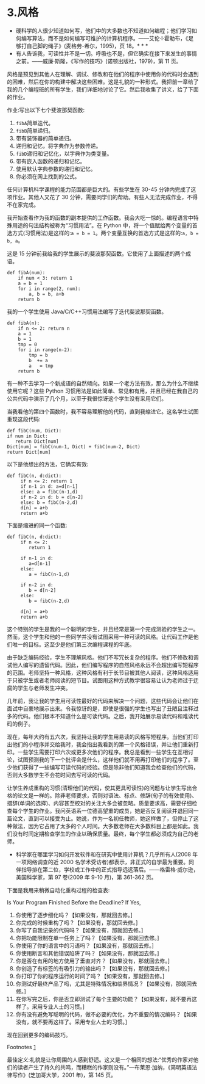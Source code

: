 # 3.风格

*   硬科学的人很少知道如何写，他们中的大多数也不知道如何编程；他们学习如何编写算法，而不是如何编写可维护的计算机程序。——艾伦·I·霍勒布，《足够打自己脚的绳子》(麦格劳-希尔，1995)，页 18。* * *
*   有人告诉我，可读性并不是一切。呼吸也不是，但它确实在接下来发生的事情之前。——威廉·斯隆，《写作的技巧》(诺顿出版社，1979)，第 11 页。

风格是预见到其他人在理解、调试、修改和在他们的程序中使用你的代码时会遇到的困难，然后在你的构建中解决这些困难。这是礼貌的一种形式。我把前一章给了我的几个编程班的所有学生，我们详细地讨论了它。然后我收集了讲义，给了下面的作业。

作业:写出以下七个斐波那契函数:

1.  `fibA`简单迭代。
2.  `fibB`简单递归。
3.  带有装饰器的简单递归。
4.  递归和记忆，将字典作为参数传递。
5.  `fibD`递归和记忆化，以字典作为类变量。
6.  带有嵌入函数的递归和记忆。
7.  使用默认字典参数的递归和记忆。
8.  你必须在网上找到的公式。

任何计算机科学课程的能力范围都是巨大的。有些学生在 30-45 分钟内完成了这项作业。其他人又花了 30 分钟，需要同学们的帮助。有些人无法完成作业，不得不在家完成。

我开始查看作为我的函数的副本提供的工作函数。我会大吃一惊的。编程语言中特殊用途的句法结构被称为“习惯用法”。在 Python 中，将一个值赋给两个变量的首选方式(习惯用法)是这样的:`a = b = 1`。两个变量互换的首选方式是这样的:`a, b = b, a`。

这是 15 分钟前我给我的学生展示的斐波那契函数。它使用了上面描述的两个成语。

```
def fibA(num):
    if num < 3: return 1
    a = b = 1
    for i in range(2, num):
        a, b = b, a+b
    return b

```

我的一个学生使用 Java/C/C++习惯用法编写了迭代斐波那契函数。

```
def fibA(n):
    if n <= 2: return n
    a = 1
    b = 1
    tmp = 0
    for i in range(n-2):
        tmp = b
        b  += a
        a   = tmp
    return b

```

有一种不去学习一个新成语的自然倾向。如果一个老方法有效，那么为什么不继续使用它呢？这些 Python 习惯用法是如此简单、常见和有用，并且已经在我自己的公共代码中演示了几个月，以至于我很惊讶这个学生没有采用它们。

当我看他的第四个函数时，我不容易理解他的代码，直到我缩进它。这名学生试图重现这段代码:

```
def fibC(num, Dict):
if num in Dict:
   return Dict[num]
Dict[num] = fibC(num-1, Dict) + fibC(num-2, Dict)
return Dict[num]

```

以下是他想出的方法，它确实有效:

```
def fibC(n, d:dict):
     if n <= 2: return 1
     if n-1 in d: a=d[n-1]
     else: a = fibC(n-1,d)
     if n-2 in d: b = d[n-2]
     else: b = fibC(n-2,d)
     d[n] = a+b
     return a+b

```

下面是缩进的同一个函数:

```
def fibC(n, d:dict):
     if n <= 2:
        return 1

     if n-1 in d:
        a=d[n-1]
     else:
        a = fibC(n-1,d)

     if n-2 in d:
        b = d[n-2]
     else:
        b = fibC(n-2,d)

     d[n] = a+b
     return a+b

```

这个特别的学生是我的一个聪明的学生，并且经常是第一个完成测验的学生之一。然而，这个学生和他的一些同学并没有试图采用一种可读的风格。让代码工作是他们唯一的目标。这至少是他们第三次编程课程的年底。

由于缺乏编码经验，学生不理解风格。他们不写冗长复杂的程序。他们不修改和调试他人编写的遗留代码。因此，他们编写程序的自然风格永远不会超出编写短程序的范围。老师坚持一种风格，这种风格有利于长节目被其他人阅读，这种风格适用于只被学生或者老师阅读的短节目。试图用这种方式教学很容易让认为老师过于迂腐的学生与老师发生冲突。

几年前，我让我的学生用可读性最好的代码来解决一个问题，这些代码会让他们在面试中自豪地展示出来。令我惊讶的是，即使是很强的学生也写出了丑陋且注释过多的代码。他们根本不知道什么是可读代码。之后，我开始展示易读代码和难读代码的例子。

现在，每年大约有五六次，我坚持让我的学生用易读的风格写短程序。当他们打印出他们的小程序并交给我时，我会指出我看到的第一个风格错误，并让他们重新打印。一些学生需要打印六次或更多次他们的程序。我总是看到一些学生在互相讨论，试图预测我的下一个批评会是什么，这样他们就不用再打印他们的程序了。至少他们获得了一些编写可读代码的经验。但是除非他们知道我会检查他们的代码，否则大多数学生不会花时间去写可读的代码。

让学生养成重构的习惯(清理他们的代码，使其更具可读性)的问题与让学生写出合格的论文是一样的。除非老师要求，否则对语法、标点、修辞(句子的有效使用)、措辞(单词的选择)、内容甚至校对的关注大多会被忽略。质量要求高，需要仔细检查每个学生的作业。我问英语系一位德高望重的成员，她是否反复阅读并退回同一篇论文，直到可以接受为止。她说，作为一名初任教师，她这样做了，但停止了这种做法，因为它占用了太多的个人时间。大多数老师在大多数科目上都是如此。我们没有时间定期检查学生的作业以确保质量。最终，每个学生都必须成为自己的老师。

*   科学家在哪里学习如何开发软件和在研究中使用计算机？几乎所有人(2008 年一项网络调查的近 2000 名学术受访者)都表示，非正式的自学最为重要。同伴指导排在第二位，学校或工作中的正式指导远远落后。——格雷格·威尔逊，美国科学家，第 97 卷(2009 年 9-10 月)，第 361-362 页。

下面是我用来稍微自动化重构过程的检查表:

Is Your Program Finished Before the Deadline? If Yes,

1.  你使用了逐步细化吗？【如果没有，那就回去修。]
2.  你完成的时候重构了吗？【如果没有，那就回去修。]
3.  你写了自我记录的代码吗？【如果没有，那就回去修。]
4.  你把功能限制在单一任务上了吗？【如果没有，那就回去修。]
5.  你使用了你的语言中的习语吗？【如果没有，那就回去修。]
6.  你使用断言和其他错误陷阱了吗？【如果没有，那就回去修。]
7.  你是否在有用的地方使用了垂直对齐？【如果没有，那就回去修。]
8.  你创造了有标签的有吸引力的输出吗？【如果没有，那就回去修。]
9.  你打印了你的程序运行的时间了吗？【如果没有，那就回去修。]
10.  你测试好最终产品了吗，尤其是特殊情况和临界情况？【如果没有，那就回去修。]
11.  在你写完之后，你是否立即测试了每个主要的功能？【如果没有，就不要再这样了。采用专业人士的习惯。]
12.  你有没有避免写聪明的代码，做不必要的优化，为不重要的情况编码？【如果没有，就不要再这样了。采用专业人士的习惯。]

现在回到更多的编码技巧。

Footnotes [1](#Fn1_source)

最佳定义:礼貌是让你周围的人感到舒适。这又是一个相同的想法:“优秀的作家对他们的读者产生了持久的共鸣，而糟糕的作家则没有。”—布莱恩·加纳，《简明英语法律写作》(芝加哥大学，2001 年)，第 145 页。